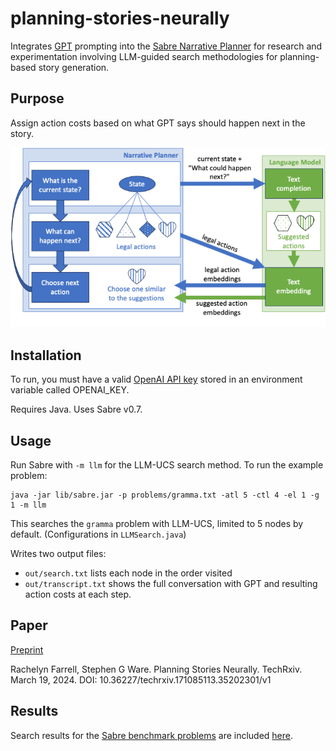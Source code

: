 # planning-stories-neurally

Integrates [GPT](https://openai.com/blog/openai-api) prompting into the [Sabre Narrative Planner](https://github.com/sgware/sabre) for research and experimentation involving LLM-guided search methodologies for planning-based story generation. 

## Purpose

Assign action costs based on what GPT says should happen next in the story. 

![LLM-guided search process](/images/diagram.png)

## Installation

To run, you must have a valid [OpenAI API key](https://platform.openai.com/api-keys) stored in an environment variable called OPENAI_KEY. 

Requires Java. Uses Sabre v0.7.

## Usage

Run Sabre with `-m llm` for the LLM-UCS search method. To run the example problem:

	java -jar lib/sabre.jar -p problems/gramma.txt -atl 5 -ctl 4 -el 1 -g 1 -m llm

This searches the `gramma` problem with LLM-UCS, limited to 5 nodes by default. (Configurations in `LLMSearch.java`)

Writes two output files: 
- `out/search.txt` lists each node in the order visited 
- `out/transcript.txt` shows the full conversation with GPT and resulting action costs at each step.

## Paper

[Preprint](https://www.techrxiv.org/doi/full/10.36227/techrxiv.171085113.35202301/v1)

Rachelyn Farrell, Stephen G Ware. Planning Stories Neurally. TechRxiv. March 19, 2024. DOI: 10.36227/techrxiv.171085113.35202301/v1

## Results 

Search results for the [Sabre benchmark problems](https://github.com/sgware/sabre-benchmarks) are included [here](results/).
